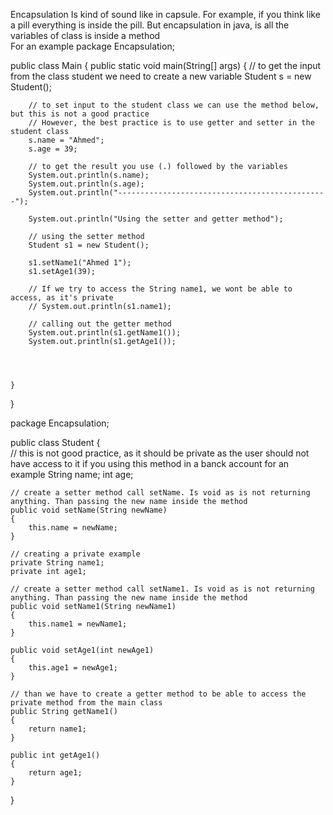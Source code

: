 Encapsulation
Is kind of sound like in capsule. For example, if you think like a pill everything is inside the pill.
But encapsulation in java, is all the variables of class is inside a method  
For an example
package Encapsulation;

public class Main 
{
    public static void main(String[] args) 
    {
        // to get the input from the class student we need to create a new variable
        Student s = new Student();

        // to set input to the student class we can use the method below, but this is not a good practice
        // However, the best practice is to use getter and setter in the student class
        s.name = "Ahmed";
        s.age = 39;

        // to get the result you use (.) followed by the variables
        System.out.println(s.name);
        System.out.println(s.age);
        System.out.println("-----------------------------------------------");

        System.out.println("Using the setter and getter method");

        // using the setter method
        Student s1 = new Student();

        s1.setName1("Ahmed 1");
        s1.setAge1(39);

        // If we try to access the String name1, we wont be able to access, as it's private
        // System.out.println(s1.name1);

        // calling out the getter method
        System.out.println(s1.getName1());
        System.out.println(s1.getAge1());
         

        

    }    
}



package Encapsulation;

public class Student 
{    
    // this is not good practice, as it should be private as the user should not have access to it if you using this method in a banck account for an example
    String name;
    int age;

    // create a setter method call setName. Is void as is not returning anything. Than passing the new name inside the method
    public void setName(String newName)
    {
        this.name = newName;
    }

    // creating a private example
    private String name1;
    private int age1;

    // create a setter method call setName1. Is void as is not returning anything. Than passing the new name inside the method
    public void setName1(String newName1)
    {
        this.name1 = newName1;
    }

    public void setAge1(int newAge1)
    {
        this.age1 = newAge1;
    }

    // than we have to create a getter method to be able to access the private method from the main class
    public String getName1()
    {
        return name1;
    }

    public int getAge1()
    {
        return age1;
    }

      

}


